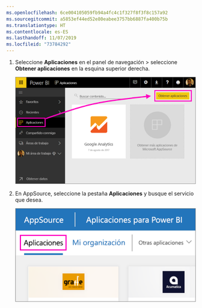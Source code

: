 ```yaml
---
ms.openlocfilehash: 6ce004105059fb94a4fc4c1f327f8f3f8c157a92
ms.sourcegitcommit: a5853ef44ed52e80eabee3757bb6887fa400b75b
ms.translationtype: HT
ms.contentlocale: es-ES
ms.lasthandoff: 11/07/2019
ms.locfileid: "73784292"
---
```

1. Seleccione **Aplicaciones** en el panel de navegación > seleccione **Obtener aplicaciones** en la esquina superior derecha.
   
     ![Icono de Obtener aplicaciones](./media/powerbi-service-apps-get-more-apps/power-bi-service-apps-get-apps-1-app-line.png)
2. En AppSource, seleccione la pestaña **Aplicaciones** y busque el servicio que desea.
   
    ![Pestaña Aplicaciones de AppSource](./media/powerbi-service-apps-get-more-apps/power-bi-appsource-apps.png)

